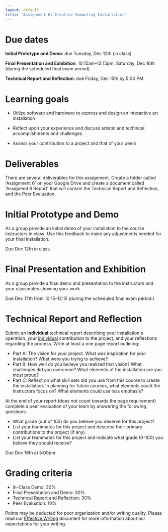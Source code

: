 ```yaml
---
layout: default
title: "Assignment 6: Creative Computing Installation"
---
```


# Due dates

**Initial Prototype and Demo**: due Tuesday, Dec 12th (in class)

**Final Presentation and Exhibition**: 10:15am&ndash;12:15pm, Saturday, Dec 16th (during the scheduled final exam period)

**Technical Report and Reflection**: due Friday, Dec 15th by 5:00 PM

# Learning goals

* Utilize software and hardware to express and design an interactive art installation

* Reflect upon your experience and discuss artistic and techincal accomplishments and challenges

* Assess your contribution to a project and that of your peers

# Deliverables
There are several deliverables for this assignment. Create a folder called 'Assignment 6' on your Google Drive and create a document called 'Assignemt 6 Report' that will contain the Technical Report and Reflection, and the Peer Evaluation.

# Initial Prototype and Demo
As a group provide an initial demo of your installation to the course instructors in class. Use this feedback to make any adjustments needed for your final installation.

Due Dec 12th in class.

# Final Presentation and Exhibition
As a group provide a final demo and presentation to the instructors and your classmates showing your work. 

Due Dec 17th from 10:15&ndash;12:15 (during the scheduled final exam period.)

# Technical Report and Reflection
Submit an <b>individual</b> technical report describing your installation's operation, your <u>individual</u> contribution to the project, and your reflections regarding the process. Write at least a one page report outlining:

* Part A: The vision for your project. What was inspiration for your installation? What were you trying to achieve? 
* Part B: How well do you believe you realized that vision? What challenges did you overcome? What elements of the installation are you most proud? 
* Part C: Reflect on what skill sets did you use from this course to create the installation. In planning for future courses, what elements could the instructors focus on? What elements could use less emphasis?

At the end of your report (does not count towards the page requirement) complete a peer evaluation of your team by answering the following questions:
* What grade (out of 100) do you believe you deserve for this project?
* List your teammates for this project and describe their primary contributions to the project (if any).
* List your teammates for this project and indicate what grade (0-100) you believe they should receive?


Due Dec 16th at 5:00pm.


# Grading criteria

* In-Class Demo: 30%
* Final Presentation and Demo: 30%
* Technical Report and Reflection: 30%
* Peer Evaluation: 10%

Points may be deducted for poor organization and/or writing quality.  Please read our [Effective Writing](../outcomes/writing.html) document for more information about our expectations for your writing.
